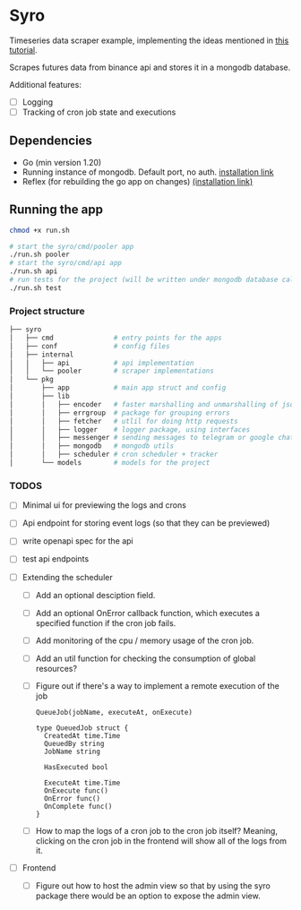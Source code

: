 # Syro

Timeseries data scraper example, implementing the ideas mentioned in [this tutorial](https://tompston.pages.dev/writing/2024-06-29-everything-about-timeseries-data-scraping).

Scrapes futures data from binance api and stores it in a mongodb database.

Additional features:

- [ ] Logging
- [ ] Tracking of cron job state and executions

## Dependencies

- Go (min version 1.20)
- Running instance of mongodb. Default port, no auth. [installation link](https://www.mongodb.com/docs/manual/tutorial/install-mongodb-on-ubuntu/)
- Reflex (for rebuilding the go app on changes) [(installation link)](https://github.com/cespare/reflex)

## Running the app

```bash
chmod +x run.sh

# start the syro/cmd/pooler app
./run.sh pooler
# start the syro/cmd/api app
./run.sh api
# run tests for the project (will be written under mongodb database called `test`)
./run.sh test
```

### Project structure

```bash
├── syro
│   ├── cmd               # entry points for the apps
│   ├── conf              # config files
│   ├── internal
│   │   ├── api           # api implementation
│   │   └── pooler        # scraper implementations
│   └── pkg
│       ├── app           # main app struct and config
│       ├── lib
│       │   ├── encoder   # faster marshalling and unmarshalling of json
│       │   ├── errgroup  # package for grouping errors
│       │   ├── fetcher   # utlil for doing http requests
│       │   ├── logger    # logger package, using interfaces
│       │   ├── messenger # sending messages to telegram or google chat groups
│       │   ├── mongodb   # mongodb utils
│       │   ├── scheduler # cron scheduler + tracker
│       └── models        # models for the project
```

### TODOS

- [ ] Minimal ui for previewing the logs and crons
- [ ] Api endpoint for storing event logs (so that they can be previewed)
- [ ] write openapi spec for the api
- [ ] test api endpoints

- [ ] Extending the scheduler
  - [ ] Add an optional desciption field.
  - [ ] Add an optional OnError callback function, which executes a specified function if the cron job fails.
  - [ ] Add monitoring of the cpu / memory usage of the cron job.
  - [ ] Add an util function for checking the consumption of global resources?
  - [ ] Figure out if there's a way to implement a remote execution of the job

    ```
    QueueJob(jobName, executeAt, onExecute)

    type QueuedJob struct {
      CreatedAt time.Time
      QueuedBy string
      JobName string

      HasExecuted bool

      ExecuteAt time.Time
      OnExecute func()
      OnError func()
      OnComplete func()
    }

    ```

  - [ ] How to map the logs of a cron job to the cron job itself? Meaning, clicking on the cron job in the frontend will show all of the logs from it.
- [ ] Frontend
  - [ ] Figure out how to host the admin view so that by using the syro package there would be an option to expose the admin view.
